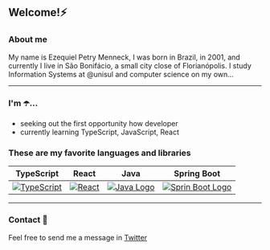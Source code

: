 <h2>Welcome!⚡</h2>

### About me

My name is Ezequiel Petry Menneck, I was born in Brazil, in 2001, and currently I live in São Bonifácio, a small city close of Florianópolis. I study Information Systems at @unisul and computer science on my own...

***

### I'm ☂️...

- seeking out the first opportunity how developer
- currently learning TypeScript, JavaScript, React

### These are my favorite languages and libraries

|              TypeScript             |            React            |             Java            |             Spring Boot            |
|:--------------------------:|:--------------------------:|:--------------------------:|:--------------------------:|
| <a href="https://www.typescriptlang.org/"><img alt="TypeScript" src="https://uploaddeimagens.com.br/images/003/931/776/original/ts-logo-128.png?1657201952"></a> | <a href="https://pt-br.reactjs.org"><img alt="React" src="https://i.ibb.co/ZSqrmNt/logo-react-icon.png"></a> | <a href="https://www.java.com/pt-BR/"><img alt="Java Logo" src="https://i.ibb.co/MsdmKcC/logo-java-256-1.png"></a> | <a href="https://spring.io/projects/spring-boot"><img alt="Sprin Boot Logo" src="https://i.ibb.co/zsqgd9M/pngaaa-com-2459500-1-1.png"></a> | 

***

### Contact 💬

Feel free to send me a message in [Twitter](https://twitter.com/_menneck)
